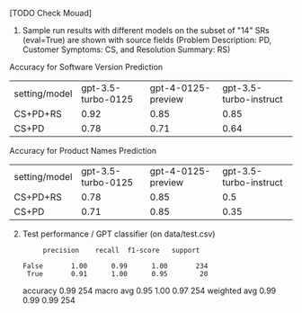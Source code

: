 [TODO Check Mouad]

1. Sample run results with different models on the subset of "14" SRs (eval=True) are shown with source fields
 (Problem Description: PD, Customer Symptoms: CS, and Resolution Summary: RS)

<table>
<tr> Accuracy for Software Version Prediction </tr>
<tr>
<td>setting/model</td>
<td>gpt-3.5-turbo-0125</td>
<td>gpt-4-0125-preview</td>
<td>gpt-3.5-turbo-instruct</td>
</tr>
<tr>
<td>CS+PD+RS</td>
<td>0.92</td>
<td>0.85</td>
<td>0.85</td>
</tr>
<tr>
<td>CS+PD</td>
<td>0.78</td>
<td>0.71</td>
<td>0.64</td>
</tr>
</table>


<table>
<tr> Accuracy for Product Names Prediction </tr>
<tr>
<td>setting/model</td>
<td>gpt-3.5-turbo-0125</td>
<td>gpt-4-0125-preview</td>
<td>gpt-3.5-turbo-instruct</td>
</tr>
<tr>
<td>CS+PD+RS</td>
<td>0.78</td>
<td>0.85</td>
<td>0.5</td>
</tr>
<tr>
<td>CS+PD</td>
<td>0.71</td>
<td>0.85</td>
<td>0.35</td>
</tr>
</table>






2. Test performance / GPT classifier (on data/test.csv)

            precision    recall  f1-score   support

       False       1.00      0.99      1.00       234
        True       0.91      1.00      0.95        20

    accuracy                           0.99       254
   macro avg       0.95      1.00      0.97       254
weighted avg       0.99      0.99      0.99       254





